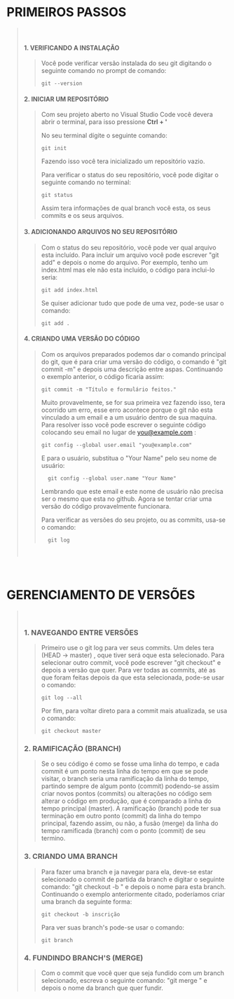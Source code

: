 # PRIMEIROS PASSOS
> &nbsp;
> #### 1. VERIFICANDO A INSTALAÇÃO
> > Você pode verificar  versão instalada do seu git digitando o seguinte comando no prompt de comando:
> > ```GIT
> > git --version
>
> #### 2. INICIAR UM REPOSITÓRIO
> > Com seu projeto aberto no Visual Studio Code você devera abrir o terminal, para isso pressione **Ctrl + '**
> >
> > No seu terminal dígite o seguinte comando:
> > ```GIT
> > git init
> >```
> > Fazendo isso você tera inicializado um repositório vazio.
> >
> > Para verificar o status do seu repositório, você pode digitar o seguinte comando no terminal:
> > ```GIT
> > git status
> > ```
> > Assim tera informações de qual branch você esta, os seus commits e os seus arquivos.
> 
> #### 3. ADICIONANDO ARQUIVOS NO SEU REPOSITÓRIO
> > Com o status do seu repositório, você pode ver qual arquivo esta incluído. Para incluir um arquivo você pode escrever "git add" e depois o nome do arquivo.
> > Por exemplo, tenho um index.html mas ele não esta incluído, o código para inclui-lo seria:
> > ```GIT
> > git add index.html
> > ```
> > Se quiser adicionar tudo que pode de uma vez, pode-se usar o comando:
> > ```GIT
> > git add .
> > ```
>
> #### 4. CRIANDO UMA VERSÃO DO CÓDIGO
> > Com os arquivos preparados podemos dar o comando principal do git, que é para criar uma versão do código, o comando é "git commit -m" e depois uma descrição entre aspas. Continuando o exemplo anterior, o código ficaria assim:
> > ```GIT
> > git commit -m "Título e formulário feitos."
> > ```
> > Muito provavelmente, se for sua primeira vez fazendo isso, tera ocorrido um erro, esse erro acontece porque o git não esta vinculado a um email e a um usuário dentro de sua maquina. Para resolver isso você pode escrever o seguinte código colocando seu email no lugar de you@example.com :
> > ```GIT
> > git config --global user.email "you@example.com"
> > ```
> > E para o usuário, substitua o "Your Name" pelo seu nome de usuário:
> > ```GIT
> >   git config --global user.name "Your Name"
> > ```
> > Lembrando que este email e este nome de usuário não precisa ser o mesmo que esta no github.
> > Agora se tentar criar uma versão do código provavelmente funcionara.
> >
> > Para verificar as versões do seu projeto, ou as commits, usa-se o comando:
> > ```GIT
> >   git log
> > ```
>&nbsp;

&nbsp;

# GERENCIAMENTO DE VERSÕES
> &nbsp;
> ### 1. NAVEGANDO ENTRE VERSÕES
> > Primeiro use o git log para ver seus commits. Um deles tera (HEAD -> master) , oque tiver será oque esta selecionado.
> > Para selecionar outro commit, você pode escrever "git checkout" e depois a versão que quer.
> > Para ver todas as commits, até as que foram feitas depois da que esta selecionada, pode-se usar o comando:
> > ```GIT
> > git log --all
> > ```
> > Por fim, para voltar direto para a commit mais atualizada, se usa o comando:
> > ```GIT
> > git checkout master
> > ```
>
> ### 2. RAMIFICAÇÃO (BRANCH)
> > Se o seu código é como se fosse uma linha do tempo, e cada commit é um ponto nesta linha do tempo em que se pode visitar, o branch seria uma ramificação da linha do tempo, partindo sempre de algum ponto (commit) podendo-se assim criar novos pontos (commits) ou alterações no código sem alterar o código em produção, que é comparado a linha do tempo principal (master). A ramificação (branch) pode ter sua terminação em outro ponto (commit) da linha do tempo principal, fazendo assim, ou não, a fusão (merge) da linha do tempo ramificada (branch) com o ponto (commit) de seu termino.
>
> ### 3. CRIANDO UMA BRANCH
> > Para fazer uma branch e ja navegar para ela, deve-se estar selecionado o commit de partida da branch e digitar o seguinte comando: "git checkout -b " e depois o nome para esta branch.
> > Continuando o exemplo anteriormente citado, poderíamos criar uma branch da seguinte forma:
> > ```GIT
> > git checkout -b inscrição
> > ```
> > Para ver suas branch's pode-se usar o comando:
> > ```GIT
> > git branch
> > ```
>
> ### 4. FUNDINDO BRANCH'S (MERGE)
> >  Com o commit que você quer que seja fundido com um branch selecionado, escreva o seguinte comando: "git merge " e depois o nome da branch que quer fundir.
